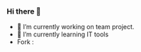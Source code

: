 ### Hi there 👋


- 🔭 I’m currently working on team project.
- 🌱 I’m currently learning IT tools
- Fork : 
